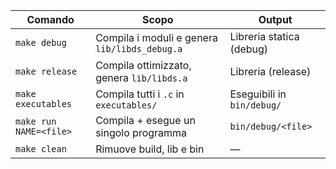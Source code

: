 | Comando                | Scopo                                         | Output                     |
| ---------------------- | --------------------------------------------- | -------------------------- |
| `make debug`           | Compila i moduli e genera `lib/libds_debug.a` | Libreria statica (debug)   |
| `make release`         | Compila ottimizzato, genera `lib/libds.a`     | Libreria (release)         |
| `make executables`     | Compila tutti i `.c` in `executables/`        | Eseguibili in `bin/debug/` |
| `make run NAME=<file>` | Compila + esegue un singolo programma         | `bin/debug/<file>`         |
| `make clean`           | Rimuove build, lib e bin                      | —                          |